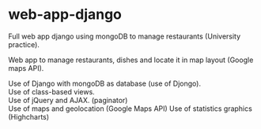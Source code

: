 # web-app-django
Full web app django using mongoDB to manage restaurants (University practice).

Web app to manage restaurants, dishes and locate it in map layout (Google maps API).

Use of Django with mongoDB as database (use of Djongo).  
Use of class-based views.  
Use of jQuery and AJAX. (paginator)  
Use of maps and geolocation (Google Maps API)
Use of statistics graphics (Highcharts)
